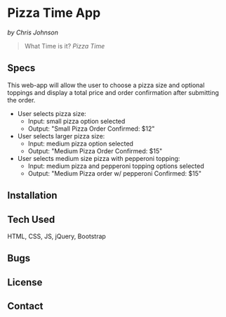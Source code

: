 # Pizza Time App
_by Chris Johnson_  

> What Time is it? _Pizza Time_

## Specs

This web-app will allow the user to choose a pizza size and optional toppings and display a total price and order confirmation after submitting the order.

* User selects pizza size:
    * Input: small pizza option selected
    * Output: "Small Pizza Order Confirmed: $12"
* User selects larger pizza size:
    * Input: medium pizza option selected
    * Output: "Medium Pizza Order Confirmed: $15"
* User selects medium size pizza with pepperoni topping:
    * Input: medium pizza and pepperoni topping options selected
    * Output: "Medium Pizza order w/ pepperoni Confirmed: $15"

## Installation

## Tech Used

HTML, CSS, JS, jQuery, Bootstrap

## Bugs

## License

## Contact
